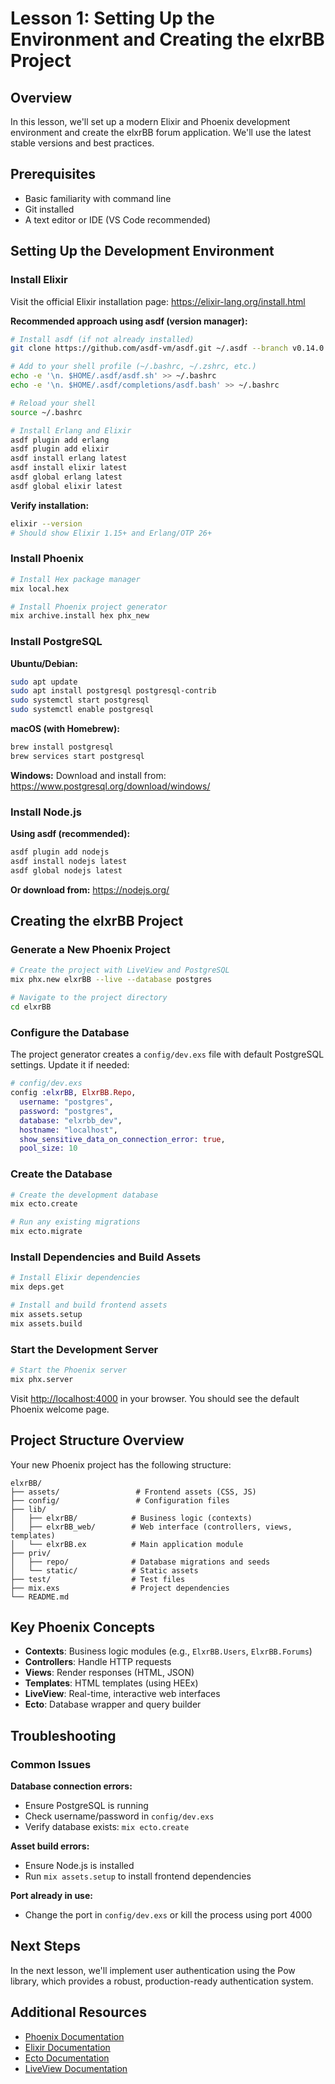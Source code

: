 # Lesson 1: Setting Up the Environment and Creating the elxrBB Project

## Overview

In this lesson, we'll set up a modern Elixir and Phoenix development environment and create the elxrBB forum application. We'll use the latest stable versions and best practices.

## Prerequisites

- Basic familiarity with command line
- Git installed
- A text editor or IDE (VS Code recommended)

## Setting Up the Development Environment

### Install Elixir

Visit the official Elixir installation page: https://elixir-lang.org/install.html

**Recommended approach using asdf (version manager):**

```bash
# Install asdf (if not already installed)
git clone https://github.com/asdf-vm/asdf.git ~/.asdf --branch v0.14.0

# Add to your shell profile (~/.bashrc, ~/.zshrc, etc.)
echo -e '\n. $HOME/.asdf/asdf.sh' >> ~/.bashrc
echo -e '\n. $HOME/.asdf/completions/asdf.bash' >> ~/.bashrc

# Reload your shell
source ~/.bashrc

# Install Erlang and Elixir
asdf plugin add erlang
asdf plugin add elixir
asdf install erlang latest
asdf install elixir latest
asdf global erlang latest
asdf global elixir latest
```

**Verify installation:**

```bash
elixir --version
# Should show Elixir 1.15+ and Erlang/OTP 26+
```

### Install Phoenix

```bash
# Install Hex package manager
mix local.hex

# Install Phoenix project generator
mix archive.install hex phx_new
```

### Install PostgreSQL

**Ubuntu/Debian:**

```bash
sudo apt update
sudo apt install postgresql postgresql-contrib
sudo systemctl start postgresql
sudo systemctl enable postgresql
```

**macOS (with Homebrew):**

```bash
brew install postgresql
brew services start postgresql
```

**Windows:**
Download and install from: https://www.postgresql.org/download/windows/

### Install Node.js

**Using asdf (recommended):**

```bash
asdf plugin add nodejs
asdf install nodejs latest
asdf global nodejs latest
```

**Or download from:** https://nodejs.org/

## Creating the elxrBB Project

### Generate a New Phoenix Project

```bash
# Create the project with LiveView and PostgreSQL
mix phx.new elxrBB --live --database postgres

# Navigate to the project directory
cd elxrBB
```

### Configure the Database

The project generator creates a `config/dev.exs` file with default PostgreSQL settings. Update it if needed:

```elixir
# config/dev.exs
config :elxrBB, ElxrBB.Repo,
  username: "postgres",
  password: "postgres",
  database: "elxrbb_dev",
  hostname: "localhost",
  show_sensitive_data_on_connection_error: true,
  pool_size: 10
```

### Create the Database

```bash
# Create the development database
mix ecto.create

# Run any existing migrations
mix ecto.migrate
```

### Install Dependencies and Build Assets

```bash
# Install Elixir dependencies
mix deps.get

# Install and build frontend assets
mix assets.setup
mix assets.build
```

### Start the Development Server

```bash
# Start the Phoenix server
mix phx.server
```

Visit [http://localhost:4000](http://localhost:4000) in your browser. You should see the default Phoenix welcome page.

## Project Structure Overview

Your new Phoenix project has the following structure:

```
elxrBB/
├── assets/                 # Frontend assets (CSS, JS)
├── config/                 # Configuration files
├── lib/
│   ├── elxrBB/            # Business logic (contexts)
│   ├── elxrBB_web/        # Web interface (controllers, views, templates)
│   └── elxrBB.ex          # Main application module
├── priv/
│   ├── repo/              # Database migrations and seeds
│   └── static/            # Static assets
├── test/                  # Test files
├── mix.exs                # Project dependencies
└── README.md
```

## Key Phoenix Concepts

- **Contexts**: Business logic modules (e.g., `ElxrBB.Users`, `ElxrBB.Forums`)
- **Controllers**: Handle HTTP requests
- **Views**: Render responses (HTML, JSON)
- **Templates**: HTML templates (using HEEx)
- **LiveView**: Real-time, interactive web interfaces
- **Ecto**: Database wrapper and query builder

## Troubleshooting

### Common Issues

**Database connection errors:**

- Ensure PostgreSQL is running
- Check username/password in `config/dev.exs`
- Verify database exists: `mix ecto.create`

**Asset build errors:**

- Ensure Node.js is installed
- Run `mix assets.setup` to install frontend dependencies

**Port already in use:**

- Change the port in `config/dev.exs` or kill the process using port 4000

## Next Steps

In the next lesson, we'll implement user authentication using the Pow library, which provides a robust, production-ready authentication system.

## Additional Resources

- [Phoenix Documentation](https://hexdocs.pm/phoenix/overview.html)
- [Elixir Documentation](https://hexdocs.pm/elixir/Kernel.html)
- [Ecto Documentation](https://hexdocs.pm/ecto/Ecto.html)
- [LiveView Documentation](https://hexdocs.pm/phoenix_live_view/Phoenix.LiveView.html)
